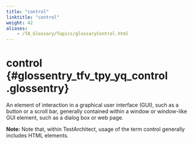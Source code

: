 ```yaml
--- 
title: "control"
linktitle: "control"
weight: 42
aliases: 
    - /TA_Glossary/Topics/glossaryControl.html
---
```

# control {#glossentry_tfv_tpy_yq_control .glossentry}

An element of interaction in a graphical user interface \(GUI\), such as a button or a scroll bar, generally contained within a window or window-like GUI element, such as a dialog box or web page.

**Note:** Note that, within TestArchitect, usage of the term control generally includes HTML elements.

